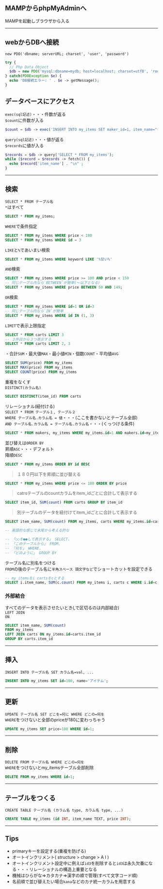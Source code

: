 ## MAMPからphpMyAdminへ
MAMPを起動しブラウザから入る
***
## webからDBへ接続
`new PDO('dbname; serverURL; charset', 'user', 'password')`
```php
try {
  // Php Data Object
  $db = new PDO('mysql:dbname=mydb; host=localhost; charset=utf8', 'root', 'root');
} catch(PDOException $e) {
  echo 'DB接続エラー: ' . $e -> getMessage();
}
```
## データベースにアクセス  
`exec(sql記述)`・・・件数が返る  
`$count`に件数が入る
```php
$count = $db -> exec('INSERT INTO my_items SET maker_id=1, item_name="もも", price=210, keyword="缶詰、ピンク、甘い"');
```
`query(sql記述)`・・・値が返る  
`$records`に値が入る
```php
$records = $db -> query('SELECT * FROM my_items');
while ($record = $records -> fetch()) {
  echo $record['item_name'] . "\n" ;
}
```
***
## 検索
`SELECT * FROM テーブル名`  
`*`はすべて
```sql
SELECT * FROM my_items;
```
`WHERE`で条件指定
```sql
SELECT * FROM my_items WHERE price < 180
SELECT * FROM my_items WHERE id = 3
```
`LIKE`と`%`であいまい検索
```sql
SELECT * FROM my_items WHERE keyword LIKE '%甘い%'
```
`AND`検索
```sql
SELECT * FROM my_items WHERE price >= 100 AND price < 150
-- 同じテーブル内なら`BETWEEN`が簡単(〜以下となる)
SELECT * FROM my_items WHERE price BETWEEN 50 AND 149;
```
`OR`検索  
```sql
SELECT * FROM my_items WHERE id=1 OR id=3
-- 同じテーブル内なら`IN`が簡単
SELECT * FROM my_items WHERE id IN (1, 3)
```
`LIMIT`で表示上限指定
```sql
SELECT * FROM carts LIMIT 3
-- ２件目から３つ表示する
SELECT * FROM carts LIMIT 2, 3
```
・合計`SUM`・最大値`MAX`・最小値`MIN`・個数`COUNT`・平均値`AVG`
```sql
SELECT SUM(price) FROM my_items
SELECT MAX(price) FROM my_items
SELECT COUNT(price) FROM my_items
```
重複をなくす  
`DISTINCT(カラム名)`
```sql
SELECT DISTINCT(item_id) FROM carts
```
リレーショナル(紐付ける)  
`SELECT * FROM テーブル１, テーブル２`  
`WHERE テーブル名.カラム名 = 値`・・・(ここを書かないとテーブル全部)  
`AND テーブル名.カラム名 = テーブル名.カラム名`・・・(くっつける条件)
```sql
SELECT * FROM makers, my_items WHERE my_items.id=1 AND makers.id=my_items.maker_id
```
並び替えは`ORDER BY`  
昇順`ASC`・・・デフォルト  
降順`DESC`
```sql
SELECT * FROM my_items ORDER BY id DESC
```
> １８０円以下を昇順に並び替える
```sql
SELECT * FROM my_items WHERE price <= 180 ORDER BY price
```
> catrsテーブルのcountカラムをitem_idごとに合計して表示する
```sql
SELECT item_id, SUM(count) FROM carts GROUP BY item_id
```
> 別テーブルのデータを紐付けてitem_idごとに合計して表示する
```sql
SELECT item_name, SUM(count) FROM my_items, carts WHERE my_items.id=carts.item_id GROUP BY item_id

-- 英語的な感じで末尾から考える的な

-- 「○○を●●して表示する」 SELECT、
-- 「このテーブルから」 FROM、
-- 「何を」 WHERE、
-- 「どのように」 GROUP BY
```
テーブル名に別名をつける   
`FROM`の後のテーブル名に`半角スペース 頭文字など`でショートカットを設定できる   
```sql
-- my_itemsをi cartsをcとする
SELECT i.item_name, SUM(c.count) FROM my_items i, carts c WHERE i.id=c.item_id GROUP BY c.item_id
```
### 外部結合  
すべてのデータを表示させたいとき(,で区切るのは内部結合)  
`LEFT JOIN`  
`ON`
```sql
SELECT item_name, SUM(count) 
FROM my_items 
LEFT JOIN carts ON my_items.id=carts.item_id
GROUP BY carts.item_id
```
***
## 挿入
`INSERT INTO テーブル名 SET カラム名=val, ...`
```sql
INSERT INTO my_items SET id=100, name='アイテム';
```
***
## 更新
`UPDATE テーブル名 SET どこを=何に WHERE どこの=何を`  
`WHERE`をつけないと全部のpriceが180に変わっちゃう
```sql
UPDATE my_items SET price=180 WHERE id=1;
```
***
## 削除
`DELETE FROM テーブル名 WHERE どこの=何を`  
`WHERE`をつけないとmy_itemsテーブル全部削除
```sql
DELETE FROM my_items WHERE id=1;
```
***
## テーブルをつくる
`CREATE TABLE テーブル名 (カラム名 type, カラム名 type, ...)`
```sql
CREATE TABLE my_items (id INT, item_name TEXT, price INT);
```
***
## Tips
- primaryキーを設定する(重複を防げる)
- オートインクリメント( structure > change > A I )
- オートインクリメント設定中に例えば`id3`を削除すると`id3`は永久欠番になる・・・リレーショナルの構造上重要となる  
- 機械はひらがな⇒カタカナ⇒漢字の順で管理(すべて文字コード順)  
- 名前順で並び替えたい場合`kana`などのカナ統一カラムを用意する